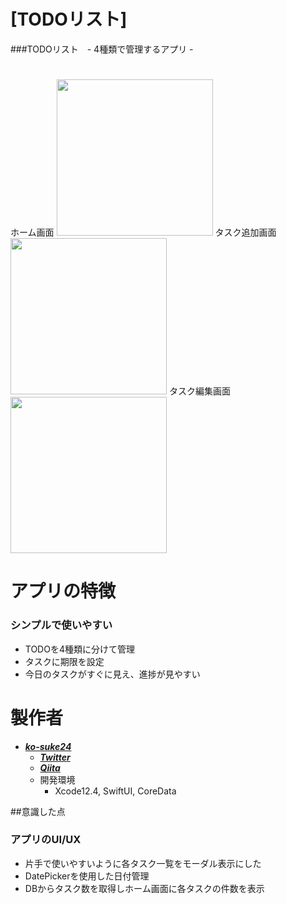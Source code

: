 # [TODOリスト]
###TODOリスト　- 4種類で管理するアプリ -
#
ホーム画面
<img src="https://user-images.githubusercontent.com/64761563/117969954-090e5300-b363-11eb-809e-58777b1dae6f.png" width="250">
タスク追加画面
<img src="https://user-images.githubusercontent.com/64761563/118016498-6d93d700-b390-11eb-988d-636f5d078225.gif" width="250">
タスク編集画面
<img src="https://user-images.githubusercontent.com/64761563/118017513-aed8b680-b391-11eb-9dfc-a904d665e552.gif" width="250">

# アプリの特徴
### シンプルで使いやすい
 - TODOを4種類に分けて管理
 - タスクに期限を設定
 - 今日のタスクがすぐに見え、進捗が見やすい

# 製作者
+ [***ko-suke24***](https://github.com/ko-suke24)
    + [***Twitter***](https://twitter.com/Kou_567)
    + [***Qiita***](https://qiita.com/ko-suke24)
  + 開発環境
      + Xcode12.4, SwiftUI, CoreData
      
##意識した点
### アプリのUI/UX
 - 片手で使いやすいように各タスク一覧をモーダル表示にした
 - DatePickerを使用した日付管理
 - DBからタスク数を取得しホーム画面に各タスクの件数を表示
